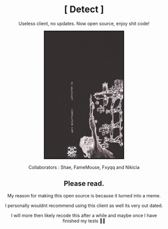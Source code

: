 <div align="center">
  
# [ Detect ]
  
Useless client, no updates. Now open source, enjoy shit code!
  
<img src="https://github.com/qe7/Detect-Client/blob/main/Logo.png?1" alt="logo" width="50%" />
  
Collaborators : Shae, FameMouse, Fxyqq and Nikicia
  
## Please read.
  
My reason for making this open source is because it turned into a meme.
  
I personally wouldnt recommend using this client as well its very out dated.
  
I will more then likely recode this after a while and maybe once I have finished my tests 🤦‍♂️
